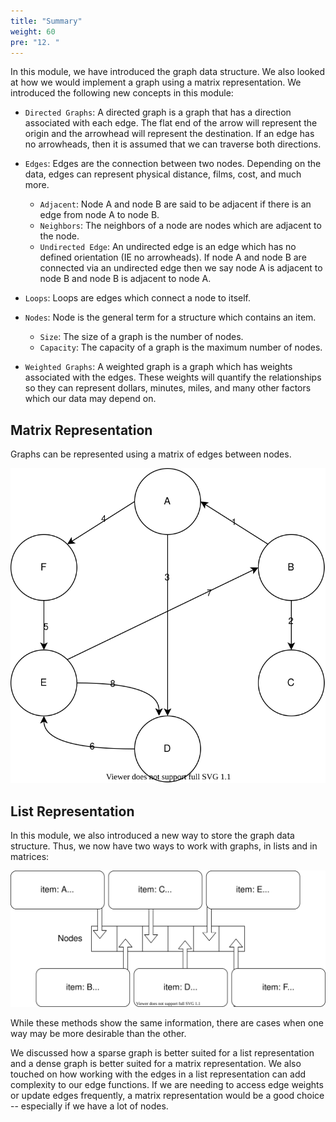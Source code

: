 ```yaml
---
title: "Summary"
weight: 60
pre: "12. "
---
```


In this module, we have introduced the graph data structure. We also looked at how we would implement a graph using a matrix representation. We introduced the following new concepts in this module: 

- `Directed Graphs`: A directed graph is a graph that has a direction associated with each edge. The flat end of the arrow will represent the origin and the arrowhead will represent the destination. If an edge has no arrowheads, then it is assumed that we can traverse both directions. 

- `Edges`: Edges are the connection between two nodes. Depending on the data, edges can represent physical distance, films, cost, and much more. 
    - `Adjacent`: Node A and node B are said to be adjacent if there is an edge from node A to node B. 
    - `Neighbors`: The neighbors of a node are nodes which are adjacent to the node. 
    - `Undirected Edge`: An undirected edge is an edge which has no defined orientation (IE no arrowheads). If node A and node B are connected via an undirected edge then we say node A is adjacent to node B and node B is adjacent to node A.

- `Loops`: Loops are edges which connect a node to itself.

- `Nodes`: Node is the general term for a structure which contains an item. 
    - `Size`: The size of a graph is the number of nodes.
    - `Capacity`: The capacity of a graph is the maximum number of nodes. 

- `Weighted Graphs`: A weighted graph is a graph which has weights associated with the edges. These weights will quantify the  relationships so they can represent dollars, minutes, miles, and many other factors which our data may depend on. 

## Matrix Representation

Graphs can be represented using a matrix of edges between nodes.

![Example 1](images/15/graphA.svg)

## List Representation

In this module, we also introduced a new way to store the graph data structure. Thus, we now have two ways to work with graphs, in lists and in matrices: 

![List Representation for Example 1](images/15/graphA_list_rep.svg)

While these methods show the same information, there are cases when one way may be more desirable than the other. 

We discussed how a sparse graph is better suited for a list representation and a dense graph is better suited for a matrix representation. We also touched on how working with the edges in a list representation can add complexity to our edge functions. If we are needing to access edge weights or update edges frequently, a matrix representation would be a good choice -- especially if we have a lot of nodes. 
